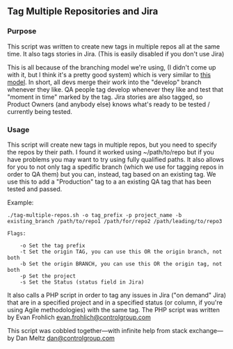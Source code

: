 ## Tag Multiple Repositories and Jira

### Purpose
This script was written to create new tags in multiple repos all at the same time. It also tags stories in Jira. (This is easily disabled if you don't use Jira) 

This is all because of the branching model we're using, (I didn't come up with it, but I think it's a pretty good system) which is very similar to [this model](http://nvie.com/posts/a-successful-git-branching-model). In short, all devs merge their work into the "develop" branch whenever they like. QA people tag develop whenever they like and test that "moment in time" marked by the tag. Jira stories are also tagged, so Product Owners (and anybody else) knows what's ready to be tested / currently being tested.

### Usage
This script will create new tags in multiple repos, but you need to specify the repos by their path. I found it worked using ~/path/to/repo but if you have problems you may want to try using fully qualified paths. It also allows for you to not only tag a spedific branch (which we use for tagging repos in order to QA them) but you can, instead, tag based on an existing tag. We use this to add a "Production" tag to a an existing QA tag that has been tested and passed.

Example:

``` 
./tag-multiple-repos.sh -o tag_prefix -p project_name -b existing_branch /path/to/repo1 /path/for/repo2 /path/leading/to/repo3 

Flags:

    -o Set the tag prefix
    -t Set the origin TAG, you can use this OR the origin branch, not both
    -b Set the origin BRANCH, you can use this OR the origin tag, not both
    -p Set the project
    -s Set the Status (status field in Jira)
```

It also calls a PHP script in order to tag any issues in Jira ("on demand" Jira) that are in a specified project and in a specified status (or column, if you're using Agile methodologies) with the same tag. The PHP script was written by Evan Frohlich <evan.frohlich@controlgroup.com>

This script was cobbled together—with infinite help from stack exchange—by Dan Meltz <dan@controlgroup.com>
